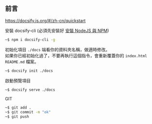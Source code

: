 ﻿## 前言

https://docsify.js.org/#/zh-cn/quickstart

安裝 docsify-cli (必須先安裝好 [安裝 NodeJS 與 NPM](../cygwin/cygwin.md#安裝-nodejs-與-npm "安裝 NodeJS 與 NPM"))

```bash
~$ npm i docsify-cli -g
```
初始化項目 `./docs` 端看你的資料夾名稱，做適時修改。</br>
如果你已經初始化過了，不要再執行這個指令，會重新覆蓋你的 `index.html` `README.md` 檔案。

```bash
~$ docsify init ./docs
```

啟動預覽項目

```bash
~$ docsify serve ./docs
```

GIT
```bash
~$ git add .
~$ git commit -m "ok"
~$ git push
```